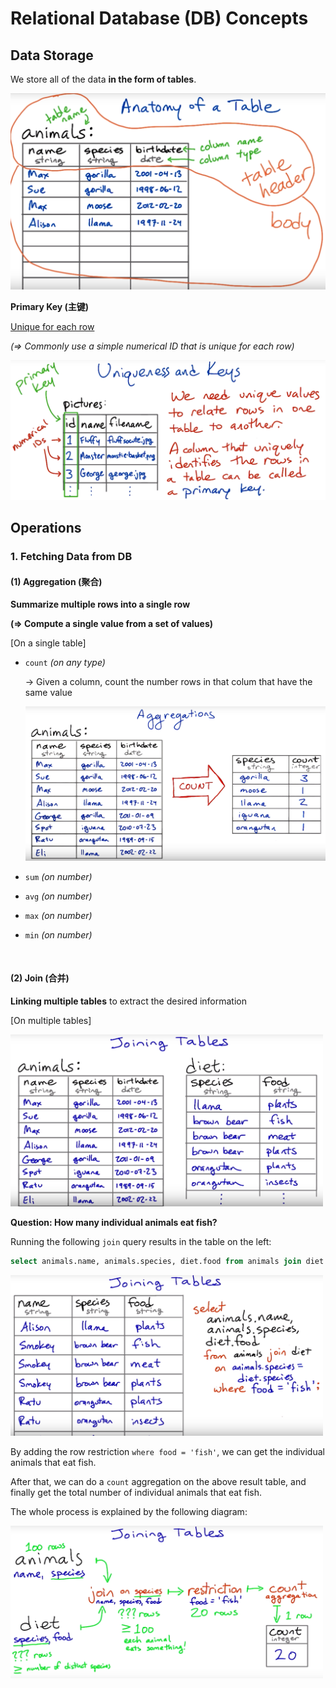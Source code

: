 # Relational Database (DB) Concepts

## Data Storage

We store all of the data **in the form of tables**.

<img src="https://github.com/Ziang-Lu/Database-Learning-Notes/blob/master/1-Relational%20Database/Relational%20Database%20Concepts/data_storage-table.png?raw=true" width="600px">

**Primary Key (主键)**

<u>Unique for each row</u>

*(=> Commonly use a simple numerical ID that is unique for each row)*

<img src="https://github.com/Ziang-Lu/Database-Learning-Notes/blob/master/1-Relational%20Database/Relational%20Database%20Concepts/data_storage-primary_key.png?raw=true">

<br>

## Operations

### 1. Fetching Data from DB

#### (1) Aggregation (聚合)

**Summarize multiple rows into a single row**

**(=> Compute a single value from a set of values)**

[On a single table]

* `count`   *(on any type)*

  -> Given a column, count the number rows in that colum that have the same value

  <img src="https://github.com/Ziang-Lu/Database-Learning-Notes/blob/master/1-Relational%20Database/Relational%20Database%20Concepts/operation-aggregation-count.png?raw=true">

* `sum`   *(on number)*

* `avg`   *(on number)*

* `max`   *(on number)*

* `min`   *(on number)*

<br>

#### (2) Join (合并)

**Linking multiple tables** to extract the desired information

[On multiple tables]

<img src="https://github.com/Ziang-Lu/Database-Learning-Notes/blob/master/1-Relational%20Database/Relational%20Database%20Concepts/operation-join-1-original_tables.png?raw=true" width="500px">

**Question: How many individual animals eat fish?**

Running the following `join` query results in the table on the left:

```sql
select animals.name, animals.species, diet.food from animals join diet on animals.species = diet.species
```

<img src="https://github.com/Ziang-Lu/Database-Learning-Notes/blob/master/1-Relational%20Database/Relational%20Database%20Concepts/operation-join-2-mid_result_table.png?raw=true" width="500px">

By adding the row restriction `where food = 'fish'`, we can get the individual animals that eat fish.

After that, we can do a `count` aggregation on the above result table, and finally get the total number of individual animals that eat fish.

The whole process is explained by the following diagram:

<img src="https://github.com/Ziang-Lu/Database-Learning-Notes/blob/master/1-Relational%20Database/Relational%20Database%20Concepts/operation-join-3-process.png?raw=true" width="500px">

